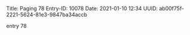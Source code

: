 Title: Paging 78
Entry-ID: 10078
Date: 2021-01-10 12:34
UUID: ab00f75f-2221-5624-81e3-9847ba34accb

entry 78
